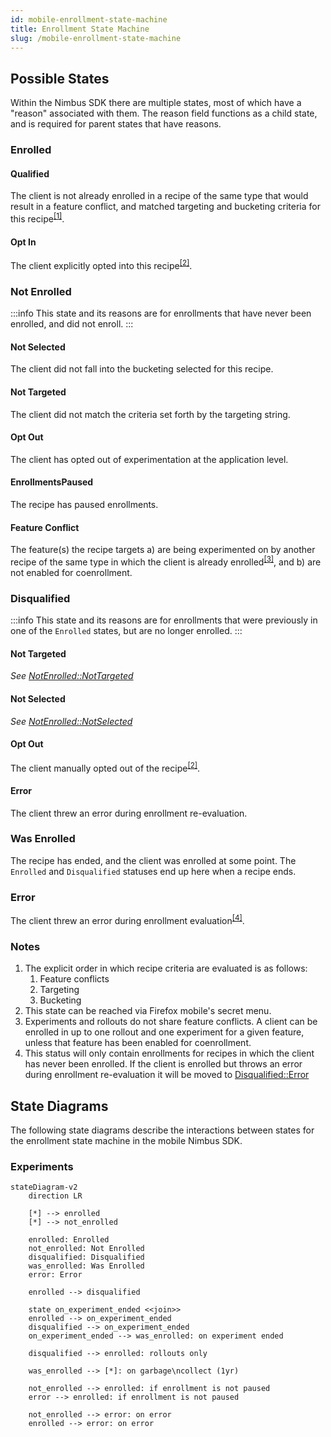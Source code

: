 ```yaml
---
id: mobile-enrollment-state-machine
title: Enrollment State Machine
slug: /mobile-enrollment-state-machine
---
```


## Possible States

Within the Nimbus SDK there are multiple states, most of which have a "reason" associated with them.
The reason field functions as a child state, and is required for parent states that have reasons.

### Enrolled

#### Qualified

The client is not already enrolled in a recipe of the same type that would result in a feature conflict, and matched targeting and bucketing criteria for this recipe<sup><a href="#notes">[1]</a></sup>.

#### Opt In

The client explicitly opted into this recipe<sup><a href="#notes">[2]</a></sup>.

### Not Enrolled

:::info
This state and its reasons are for enrollments that have never been enrolled, and did not enroll.
:::

#### Not Selected

The client did not fall into the bucketing selected for this recipe.

#### Not Targeted

The client did not match the criteria set forth by the targeting string.

#### Opt Out

The client has opted out of experimentation at the application level.

#### EnrollmentsPaused

The recipe has paused enrollments.

#### Feature Conflict

The feature(s) the recipe targets a) are being experimented on by another recipe of the same type in which the client is already enrolled<sup><a href="#notes">[3]</a></sup>, and b) are not enabled for coenrollment.

### Disqualified

:::info
This state and its reasons are for enrollments that were previously in one of the `Enrolled` states, but are no longer enrolled.
:::

#### Not Targeted

_See [NotEnrolled::NotTargeted](#not-targeted)_

#### Not Selected

_See [NotEnrolled::NotSelected](#not-selected)_

#### Opt Out

The client manually opted out of the recipe<sup><a href="#notes">[2]</a></sup>.

#### Error

The client threw an error during enrollment re-evaluation.

### Was Enrolled

The recipe has ended, and the client was enrolled at some point.
The `Enrolled` and `Disqualified` statuses end up here when a recipe ends.

### Error

The client threw an error during enrollment evaluation<sup><a href="#notes">[4]</a></sup>.

### Notes

1. The explicit order in which recipe criteria are evaluated is as follows:
    1. Feature conflicts
    2. Targeting
    3. Bucketing
2. This state can be reached via Firefox mobile's secret menu.
3. Experiments and rollouts do not share feature conflicts.
   A client can be enrolled in up to one rollout and one experiment for a given feature, unless that feature has been enabled for coenrollment.
4. This status will only contain enrollments for recipes in which the client has never been enrolled.
   If the client is enrolled but throws an error during enrollment re-evaluation it will be moved to [Disqualified::Error](#error)

## State Diagrams

The following state diagrams describe the interactions between states for the enrollment state machine in the mobile Nimbus SDK.

### Experiments
```mermaid
stateDiagram-v2
    direction LR

    [*] --> enrolled
    [*] --> not_enrolled

    enrolled: Enrolled
    not_enrolled: Not Enrolled
    disqualified: Disqualified
    was_enrolled: Was Enrolled
    error: Error

    enrolled --> disqualified

    state on_experiment_ended <<join>>
    enrolled --> on_experiment_ended
    disqualified --> on_experiment_ended
    on_experiment_ended --> was_enrolled: on experiment ended
    
    disqualified --> enrolled: rollouts only

    was_enrolled --> [*]: on garbage\ncollect (1yr)

    not_enrolled --> enrolled: if enrollment is not paused
    error --> enrolled: if enrollment is not paused

    not_enrolled --> error: on error
    enrolled --> error: on error
```
